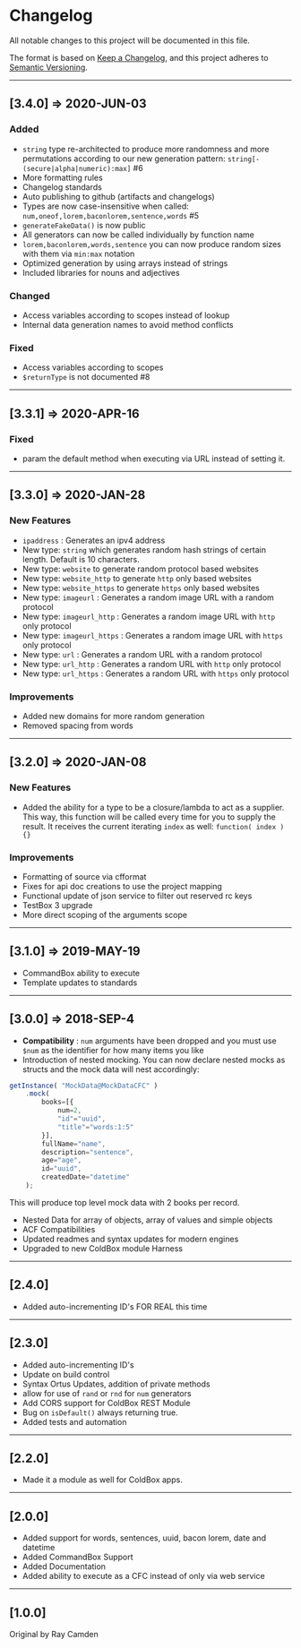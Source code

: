 # Changelog

All notable changes to this project will be documented in this file.

The format is based on [Keep a Changelog](https://keepachangelog.com/en/1.0.0/),
and this project adheres to [Semantic Versioning](https://semver.org/spec/v2.0.0.html).

----

## [3.4.0] => 2020-JUN-03

### Added

* `string` type re-architected to produce more randomness and more permutations according to our new generation pattern: `string[-(secure|alpha|numeric):max]` #6
* More formatting rules
* Changelog standards
* Auto publishing to github (artifacts and changelogs)
* Types are now case-insensitive when called: `num,oneof,lorem,baconlorem,sentence,words`  #5
* `generateFakeData()` is now public
* All generators can now be called individually by function name
* `lorem,baconlorem,words,sentence` you can now produce random sizes with them via `min:max` notation
* Optimized generation by using arrays instead of strings
* Included libraries for nouns and adjectives

### Changed

* Access variables according to scopes instead of lookup
* Internal data generation names to avoid method conflicts

### Fixed

* Access variables according to scopes
* `$returnType` is not documented #8

----

## [3.3.1] => 2020-APR-16

### Fixed

* param the default method when executing via URL instead of setting it.

----

## [3.3.0] => 2020-JAN-28

### New Features

* `ipaddress` : Generates an ipv4 address
* New type: `string` which generates random hash strings of certain length. Default is 10 characters.
* New type: `website` to generate random protocol based websites
* New type: `website_http` to generate `http` only based websites
* New type: `website_https` to generate `https` only based websites
* New type: `imageurl` : Generates a random image URL with a random protocol
* New type: `imageurl_http` : Generates a random image URL with `http` only protocol
* New type: `imageurl_https` : Generates a random image URL with `https` only protocol
* New type: `url` : Generates a random URL with a random protocol
* New type: `url_http` : Generates a random URL with `http` only protocol
* New type: `url_https` : Generates a random URL with `https` only protocol

### Improvements

* Added new domains for more random generation
* Removed spacing from words

----

## [3.2.0] => 2020-JAN-08

### New Features

* Added the ability for a type to be a closure/lambda to act as a supplier. This way, this function will be called every time for you to supply the result.  It receives the current iterating `index` as well: `function( index ){}`

### Improvements

* Formatting of source via cfformat
* Fixes for api doc creations to use the project mapping
* Functional update of json service to filter out reserved rc keys
* TestBox 3 upgrade
* More direct scoping of the arguments scope

----

## [3.1.0] => 2019-MAY-19

* CommandBox ability to execute
* Template updates to standards

----

## [3.0.0] => 2018-SEP-4

* **Compatibility** : `num` arguments have been dropped and you must use `$num` as the identifier for how many items you like
* Introduction of nested mocking. You can now declare nested mocks as structs and the mock data will nest accordingly:

```js
getInstance( "MockData@MockDataCFC" )
    .mock(
        books=[{
            num=2,
            "id"="uuid",
            "title"="words:1:5"
        }],
        fullName="name",
        description="sentence",
        age="age",
        id="uuid",
        createdDate="datetime"
    );
```

This will produce top level mock data with 2 books per record.

* Nested Data for array of objects, array of values and simple objects
* ACF Compatibilities
* Updated readmes and syntax updates for modern engines
* Upgraded to new ColdBox module Harness

----

## [2.4.0]

* Added auto-incrementing ID's FOR REAL this time

----

## [2.3.0]

* Added auto-incrementing ID's
* Update on build control
* Syntax Ortus Updates, addition of private methods
* allow for use of `rand` or `rnd` for `num` generators
* Add CORS support for ColdBox REST Module
* Bug on `isDefault()` always returning true.
* Added tests and automation

----

## [2.2.0]

* Made it a module as well for ColdBox apps.

----

## [2.0.0]

* Added support for words, sentences, uuid, bacon lorem, date and datetime
* Added CommandBox Support
* Added Documentation
* Added ability to execute as a CFC instead of only via web service

----

## [1.0.0]

Original by Ray Camden
